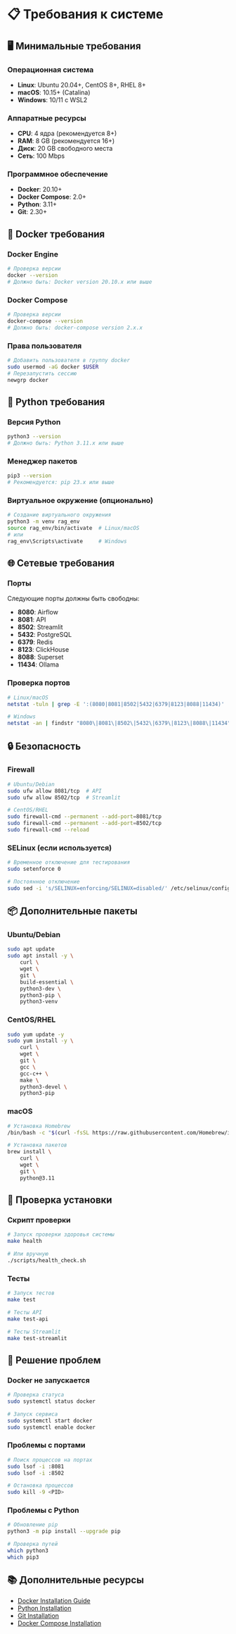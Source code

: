 # 📋 Требования к системе

## 🖥️ Минимальные требования

### Операционная система
- **Linux**: Ubuntu 20.04+, CentOS 8+, RHEL 8+
- **macOS**: 10.15+ (Catalina)
- **Windows**: 10/11 с WSL2

### Аппаратные ресурсы
- **CPU**: 4 ядра (рекомендуется 8+)
- **RAM**: 8 GB (рекомендуется 16+)
- **Диск**: 20 GB свободного места
- **Сеть**: 100 Mbps

### Программное обеспечение
- **Docker**: 20.10+
- **Docker Compose**: 2.0+
- **Python**: 3.11+
- **Git**: 2.30+

## 🐳 Docker требования

### Docker Engine
```bash
# Проверка версии
docker --version
# Должно быть: Docker version 20.10.x или выше
```

### Docker Compose
```bash
# Проверка версии
docker-compose --version
# Должно быть: docker-compose version 2.x.x
```

### Права пользователя
```bash
# Добавить пользователя в группу docker
sudo usermod -aG docker $USER
# Перезапустить сессию
newgrp docker
```

## 🐍 Python требования

### Версия Python
```bash
python3 --version
# Должно быть: Python 3.11.x или выше
```

### Менеджер пакетов
```bash
pip3 --version
# Рекомендуется: pip 23.x или выше
```

### Виртуальное окружение (опционально)
```bash
# Создание виртуального окружения
python3 -m venv rag_env
source rag_env/bin/activate  # Linux/macOS
# или
rag_env\Scripts\activate     # Windows
```

## 🌐 Сетевые требования

### Порты
Следующие порты должны быть свободны:
- **8080**: Airflow
- **8081**: API
- **8502**: Streamlit
- **5432**: PostgreSQL
- **6379**: Redis
- **8123**: ClickHouse
- **8088**: Superset
- **11434**: Ollama

### Проверка портов
```bash
# Linux/macOS
netstat -tuln | grep -E ':(8080|8081|8502|5432|6379|8123|8088|11434)'

# Windows
netstat -an | findstr "8080\|8081\|8502\|5432\|6379\|8123\|8088\|11434"
```

## 🔒 Безопасность

### Firewall
```bash
# Ubuntu/Debian
sudo ufw allow 8081/tcp  # API
sudo ufw allow 8502/tcp  # Streamlit

# CentOS/RHEL
sudo firewall-cmd --permanent --add-port=8081/tcp
sudo firewall-cmd --permanent --add-port=8502/tcp
sudo firewall-cmd --reload
```

### SELinux (если используется)
```bash
# Временное отключение для тестирования
sudo setenforce 0

# Постоянное отключение
sudo sed -i 's/SELINUX=enforcing/SELINUX=disabled/' /etc/selinux/config
```

## 📦 Дополнительные пакеты

### Ubuntu/Debian
```bash
sudo apt update
sudo apt install -y \
    curl \
    wget \
    git \
    build-essential \
    python3-dev \
    python3-pip \
    python3-venv
```

### CentOS/RHEL
```bash
sudo yum update -y
sudo yum install -y \
    curl \
    wget \
    git \
    gcc \
    gcc-c++ \
    make \
    python3-devel \
    python3-pip
```

### macOS
```bash
# Установка Homebrew
/bin/bash -c "$(curl -fsSL https://raw.githubusercontent.com/Homebrew/install/HEAD/install.sh)"

# Установка пакетов
brew install \
    curl \
    wget \
    git \
    python@3.11
```

## 🧪 Проверка установки

### Скрипт проверки
```bash
# Запуск проверки здоровья системы
make health

# Или вручную
./scripts/health_check.sh
```

### Тесты
```bash
# Запуск тестов
make test

# Тесты API
make test-api

# Тесты Streamlit
make test-streamlit
```

## 🚨 Решение проблем

### Docker не запускается
```bash
# Проверка статуса
sudo systemctl status docker

# Запуск сервиса
sudo systemctl start docker
sudo systemctl enable docker
```

### Проблемы с портами
```bash
# Поиск процессов на портах
sudo lsof -i :8081
sudo lsof -i :8502

# Остановка процессов
sudo kill -9 <PID>
```

### Проблемы с Python
```bash
# Обновление pip
python3 -m pip install --upgrade pip

# Проверка путей
which python3
which pip3
```

## 📚 Дополнительные ресурсы

- [Docker Installation Guide](https://docs.docker.com/engine/install/)
- [Python Installation](https://www.python.org/downloads/)
- [Git Installation](https://git-scm.com/book/en/v2/Getting-Started-Installing-Git)
- [Docker Compose Installation](https://docs.docker.com/compose/install/)
